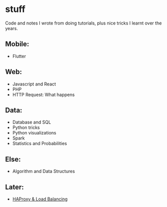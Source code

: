 # stuff

Code and notes I wrote from doing tutorials, plus nice tricks I learnt over the years.

## Mobile:
- Flutter

## Web:
- Javascript and React
- PHP
- HTTP Request: What happens

## Data:
- Database and SQL
- Python tricks
- Python visualizations
- Spark
- Statistics and Probabilities

## Else:
- Algorithm and Data Structures

## Later:
- [HAProxy & Load Balancing](https://www.digitalocean.com/community/tutorials/an-introduction-to-haproxy-and-load-balancing-concepts)
